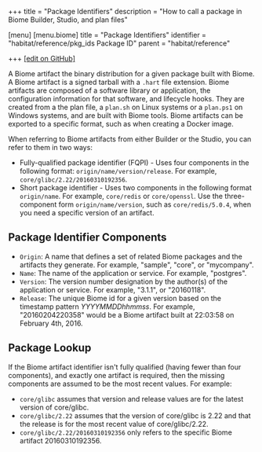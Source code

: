 +++
title = "Package Identifiers"
description = "How to call a package in Biome Builder, Studio, and plan files"

[menu]
  [menu.biome]
    title = "Package Identifiers"
    identifier = "habitat/reference/pkg_ids Package ID"
    parent = "habitat/reference"

+++
[\[edit on GitHub\]](https://github.com/habitat-sh/habitat/blob/master/components/docs-chef-io/content/habitat/pkg_ids.md)

A Biome artifact the binary distribution for a given package built with Biome. A Biome artifact is a signed tarball with a `.hart` file extension. Biome artifacts are composed of a software library or application, the configuration information for that software, and lifecycle hooks. They are created from a the plan file, a `plan.sh` on Linux systems or a `plan.ps1` on Windows systems, and are built with Biome tools. Biome artifacts can be exported to a specific format, such as when creating a Docker image.

When referring to Biome artifacts from either Builder or the Studio, you can refer to them in two ways:

- Fully-qualified package identifier (FQPI) - Uses four components in the following format: `origin/name/version/release`. For example, `core/glibc/2.22/20160310192356`.
- Short package identifier - Uses two components in the following format `origin/name`. For example, `core/redis` or `core/openssl`. Use the three-component form `origin/name/version`, such as `core/redis/5.0.4`, when you need a specific version of an artifact.

## Package Identifier Components

- `Origin`: A name that defines a set of related Biome packages and the artifacts they generate. For example, "sample", "core", or "mycompany".
- `Name`: The name of the application or service. For example, "postgres".
- `Version`: The version number designation by the author(s) of the application or service. For example, "3.1.1", or "20160118".
- `Release`: The unique Biome id for a given version based on the timestamp pattern _YYYYMMDDhhmmss_. For example, "20160204220358" would be a Biome artifact built at 22:03:58 on February 4th, 2016.

## Package Lookup

If the Biome artifact identifier isn't fully qualified (having fewer than four components), and exactly one artifact is required, then the missing components are assumed to be the most recent values. For example:

- `core/glibc` assumes that version and release values are for the latest version of core/glibc.
- `core/glibc/2.22` assumes that the version of core/glibc is 2.22 and that the release is for the most recent value of core/glibc/2.22.
- `core/glibc/2.22/20160310192356` only refers to the specific Biome artifact 20160310192356.

